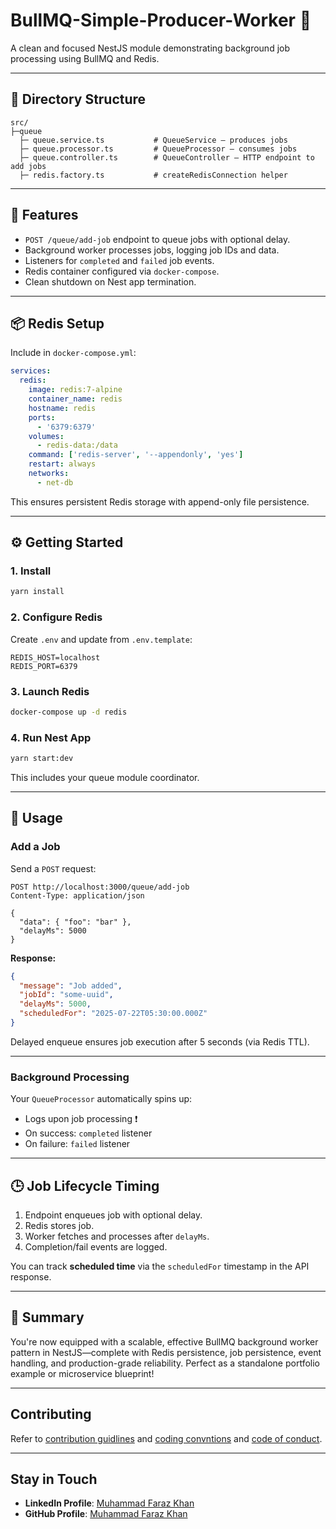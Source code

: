 # BullMQ-Simple-Producer-Worker 🚀

A clean and focused NestJS module demonstrating background job processing using BullMQ and Redis.

---

## 📁 Directory Structure

```
src/
├─queue
  ├─ queue.service.ts           # QueueService – produces jobs
  ├─ queue.processor.ts         # QueueProcessor – consumes jobs
  ├─ queue.controller.ts        # QueueController – HTTP endpoint to add jobs
  ├─ redis.factory.ts           # createRedisConnection helper
```

---

## 🧰 Features

- `POST /queue/add-job` endpoint to queue jobs with optional delay.
- Background worker processes jobs, logging job IDs and data.
- Listeners for `completed` and `failed` job events.
- Redis container configured via `docker-compose`.
- Clean shutdown on Nest app termination.

---

## 📦 Redis Setup

Include in `docker-compose.yml`:

```yaml
services:
  redis:
    image: redis:7-alpine
    container_name: redis
    hostname: redis
    ports:
      - '6379:6379'
    volumes:
      - redis-data:/data
    command: ['redis-server', '--appendonly', 'yes']
    restart: always
    networks:
      - net-db
```

This ensures persistent Redis storage with append-only file persistence.

---

## ⚙️ Getting Started

### 1. Install

```bash
yarn install
```

### 2. Configure Redis

Create `.env` and update from `.env.template`:

```
REDIS_HOST=localhost
REDIS_PORT=6379
```

### 3. Launch Redis

```bash
docker-compose up -d redis
```

### 4. Run Nest App

```bash
yarn start:dev
```

This includes your queue module coordinator.

---

## 🔧 Usage

### Add a Job

Send a `POST` request:

```http
POST http://localhost:3000/queue/add-job
Content-Type: application/json

{
  "data": { "foo": "bar" },
  "delayMs": 5000
}
```

**Response:**

```json
{
  "message": "Job added",
  "jobId": "some-uuid",
  "delayMs": 5000,
  "scheduledFor": "2025-07-22T05:30:00.000Z"
}
```

Delayed enqueue ensures job execution after 5 seconds (via Redis TTL).

---

### Background Processing

Your `QueueProcessor` automatically spins up:

- Logs upon job processing ❗
- On success: `completed` listener
- On failure: `failed` listener

---

## 🕒 Job Lifecycle Timing

1. Endpoint enqueues job with optional delay.
2. Redis stores job.
3. Worker fetches and processes after `delayMs`.
4. Completion/fail events are logged.

You can track **scheduled time** via the `scheduledFor` timestamp in the API response.

---

## 🔗 Summary

You're now equipped with a scalable, effective BullMQ background worker pattern in NestJS—complete with Redis persistence, job persistence, event handling, and production-grade reliability. Perfect as a standalone portfolio example or microservice blueprint!

---

## Contributing

Refer to [contribution guidlines](./docs/CONTRIBUTING.md) and [coding convntions](./docs/CODING_CONVENTIONS.md) and [code of conduct](./CODE_OF_CONDUCT.md).

---

## Stay in Touch

- **LinkedIn Profile**: [Muhammad Faraz Khan](https://www.linkedin.com/in/farazkhan455/)
- **GitHub Profile**: [Muhammad Faraz Khan](https://github.com/faraz455)
